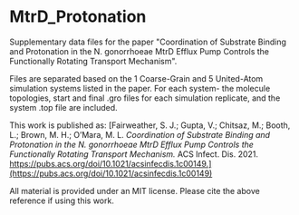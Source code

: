 # MtrD_Protonation

Supplementary data files for the paper "Coordination of Substrate Binding and Protonation in the N. gonorrhoeae MtrD Efflux Pump Controls the Functionally Rotating Transport Mechanism".

Files are separated based on the 1 Coarse-Grain and 5 United-Atom simulation systems listed in the paper. For each system- the molecule topologies, start and final .gro files for each simulation replicate, and the system .top file are included. 

This work is published as: 
[Fairweather, S. J.; Gupta, V.; Chitsaz, M.; Booth, L.; Brown, M. H.; O’Mara, M. L. *Coordination of Substrate Binding and Protonation in the N. gonorrhoeae MtrD Efflux Pump Controls the Functionally Rotating Transport Mechanism.* ACS Infect. Dis. 2021. https://pubs.acs.org/doi/10.1021/acsinfecdis.1c00149.](https://pubs.acs.org/doi/10.1021/acsinfecdis.1c00149)

All material is provided under an MIT license. Please cite the above reference if using this work. 
